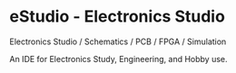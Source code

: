 # eStudio - Electronics Studio

Electronics Studio / Schematics / PCB / FPGA / Simulation

An IDE for Electronics Study, Engineering, and Hobby use.
